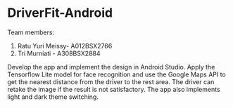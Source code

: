 # DriverFit-Android

Team members:
1. Ratu Yuri Meissy- A012BSX2766 
2. Tri Murniati - A308BSX2884

Develop the app and implement the design in Android Studio. Apply the Tensorflow Lite model for face recognition and use the Google Maps API to get the nearest distance from the driver to the rest area. The driver can retake the image if the result is not satisfactory. The app also implements light and dark theme switching.
